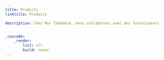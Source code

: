 ```yaml
---
title: Produits
linktitle: Produits

description: Chez Mur Tendance, nous collaborons avec des fournisseurs prestigieux afin de vous offrir une grande diversité de produits. 


_cascade:
    _render:
        list: all
        build: never
---
```

